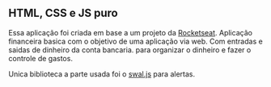 ## HTML, CSS e JS puro

Essa aplicação foi criada em base a um projeto da [Rocketseat](https://rocketseat.com.br/).
Aplicação financeira basica com o objetivo de uma aplicação via web.
Com entradas e saidas de dinheiro da conta bancaria.
para organizar o dinheiro e fazer o controle de gastos.

Unica biblioteca a parte usada foi o [swal.js](https://github.com/t4t5/sweetalert) para alertas.